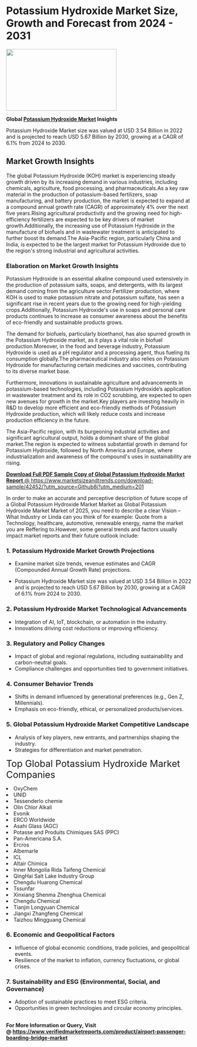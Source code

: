 <H1>Potassium Hydroxide Market Size, Growth and Forecast from 2024 - 2031</H1><img class="aligncenter size-medium wp-image-584254" src="https://thirdeyenews.in/wp-content/uploads/2024/09/Global-Market-Research-300x168.jpeg" alt="" width="300" height="168" /><p><strong>Global&nbsp;<a href="https://www.marketsizeandtrends.com/download-sample/42452/?utm_source=Github8j?utm_medium=201">Potassium Hydroxide Market</a> Insights</strong></p><p>Potassium Hydroxide Market size was valued at USD 3.54 Billion in 2022 and is projected to reach USD 5.67 Billion by 2030, growing at a CAGR of 6.1% from 2024 to 2030.</p><p><h2>Market Growth Insights</h2> <p>The global Potassium Hydroxide (KOH) market is experiencing steady growth driven by its increasing demand in various industries, including chemicals, agriculture, food processing, and pharmaceuticals.As a key raw material in the production of potassium-based fertilizers, soap manufacturing, and battery production, the market is expected to expand at a compound annual growth rate (CAGR) of approximately 4% over the next five years.Rising agricultural productivity and the growing need for high-efficiency fertilizers are expected to be key drivers of market growth.Additionally, the increasing use of Potassium Hydroxide in the manufacture of biofuels and in wastewater treatment is anticipated to further boost its demand.The Asia-Pacific region, particularly China and India, is expected to be the largest market for Potassium Hydroxide due to the region's strong industrial and agricultural activities.</p> <p><a href="your-sample-download-link"></a></p> <h3>Elaboration on Market Growth Insights</h3> <p>Potassium Hydroxide is an essential alkaline compound used extensively in the production of potassium salts, soaps, and detergents, with its largest demand coming from the agriculture sector.Fertilizer production, where KOH is used to make potassium nitrate and potassium sulfate, has seen a significant rise in recent years due to the growing need for high-yielding crops.Additionally, Potassium Hydroxide's use in soaps and personal care products continues to increase as consumer awareness about the benefits of eco-friendly and sustainable products grows.</p> <p>The demand for biofuels, particularly bioethanol, has also spurred growth in the Potassium Hydroxide market, as it plays a vital role in biofuel production.Moreover, in the food and beverage industry, Potassium Hydroxide is used as a pH regulator and a processing agent, thus fueling its consumption globally.The pharmaceutical industry also relies on Potassium Hydroxide for manufacturing certain medicines and vaccines, contributing to its diverse market base.</p> <p>Furthermore, innovations in sustainable agriculture and advancements in potassium-based technologies, including Potassium Hydroxide’s application in wastewater treatment and its role in CO2 scrubbing, are expected to open new avenues for growth in the market.Key players are investing heavily in R&D to develop more efficient and eco-friendly methods of Potassium Hydroxide production, which will likely reduce costs and increase production efficiency in the future.</p> <p>The Asia-Pacific region, with its burgeoning industrial activities and significant agricultural output, holds a dominant share of the global market.The region is expected to witness substantial growth in demand for Potassium Hydroxide, followed by North America and Europe, where industrialization and awareness of the compound's uses in sustainability are rising.</p> <p><a href="your-additional-resource-link"></p><p><span class=""><strong>Download Full PDF Sample Copy of Global Potassium Hydroxide Market Report</strong> @ <a href="https://www.marketsizeandtrends.com/download-sample/42452/?utm_source=Github8j?utm_medium=201" target="_blank">https://www.marketsizeandtrends.com/download-sample/42452/?utm_source=Github8j?utm_medium=201</a></span></p><p>In order to make an accurate and perceptive description of future scope of a Global&nbsp;Potassium Hydroxide Market Market as Global&nbsp;Potassium Hydroxide Market Market of 2025, you need to describe a clear Vision &ndash; What Industry or Linda can you think of for example: Quote from a Technology, healthcare, automotive, renewable energy, name the market you are Reffering to.However, some general trends and factors usually impact market reports and their future outlook include:</p><h3>1.&nbsp;<strong>Potassium Hydroxide Market Growth Projections</strong></h3><ul><li>Examine market size trends, revenue estimates and CAGR (Compounded Annual Growth Rate) projections.</li><li><p>Potassium Hydroxide Market size was valued at USD 3.54 Billion in 2022 and is projected to reach USD 5.67 Billion by 2030, growing at a CAGR of 6.1% from 2024 to 2030.</p></li></ul><h3>2.&nbsp;<strong>Potassium Hydroxide Market Technological Advancements</strong></h3><ul><li>Integration of AI, IoT, blockchain, or automation in the industry.</li><li>Innovations driving cost reductions or improving efficiency.</li></ul><h3>3.&nbsp;<strong>Regulatory and Policy Changes</strong></h3><ul><li>Impact of global and regional regulations, including sustainability and carbon-neutral goals.</li><li>Compliance challenges and opportunities tied to government initiatives.</li></ul><h3>4.&nbsp;<strong>Consumer Behavior Trends</strong></h3><ul><li>Shifts in demand influenced by generational preferences (e.g., Gen Z, Millennials).</li><li>Emphasis on eco-friendly, ethical, or personalized products/services.</li></ul><h3>5.&nbsp;<strong>Global Potassium Hydroxide Market Competitive Landscape</strong></h3><ul><li>Analysis of key players, new entrants, and partnerships shaping the industry.</li><li>Strategies for differentiation and market penetration.</li></ul><p data-pm-slice="1 1 []"><span style="color: inherit; font-family: inherit; font-size: 25px;">Top Global Potassium Hydroxide Market Companies</span></p><div class="" data-test-id=""><p><li>OxyChem</li><li> UNID</li><li> Tessenderlo chemie</li><li> Olin Chlor Alkali</li><li> Evonik</li><li> ERCO Worldwide</li><li> Asahi Glass (AGC)</li><li> Potasse and Produits Chimiques SAS (PPC)</li><li> Pan-Americana S.A.</li><li> Ercros</li><li> Albemarle</li><li> ICL</li><li> Altair Chimica</li><li> Inner Mongolia Rida Taifeng Chemical</li><li> QingHai Salt Lake Industry Group</li><li> Chengdu Huarong Chemical</li><li> Tssunfar</li><li> Xinxiang Shenma Zhenghua Chemical</li><li> Chengdu Chemical</li><li> Tianjin Longyuan Chemical</li><li> Jiangxi Zhangfeng Chemical</li><li> Taizhou Mingguang Chemical</li></p></div><h3>6.&nbsp;<strong>Economic and Geopolitical Factors</strong></h3><ul><li>Influence of global economic conditions, trade policies, and geopolitical events.</li><li>Resilience of the market to inflation, currency fluctuations, or global crises.</li></ul><h3>7.&nbsp;<strong>Sustainability and ESG (Environmental, Social, and Governance)</strong></h3><ul><li>Adoption of sustainable practices to meet ESG criteria.</li><li>Opportunities in green technologies and circular economy principles.</li></ul><h2><strong style="font-size: 14px;">For More Information or Query, Visit @&nbsp;</strong><a style="background-color: #ffffff; font-size: 14px;" href="https://www.marketsizeandtrends.com/report/potassium-hydroxide-market/" target="_blank">https://www.verifiedmarketreports.com/product/airport-passenger-boarding-bridge-market</a></h2>